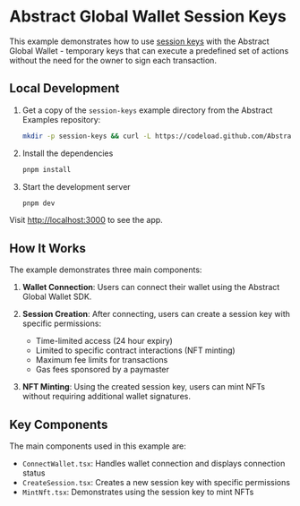 # Abstract Global Wallet Session Keys

This example demonstrates how to use [session keys](https://docs.abs.xyz/abstract-global-wallet/agw-client/session-keys/overview) with the Abstract Global Wallet  - temporary keys that can execute a predefined set of actions without the need for the owner to sign each transaction.

## Local Development

1. Get a copy of the `session-keys` example directory from the Abstract Examples repository:

   ```bash
   mkdir -p session-keys && curl -L https://codeload.github.com/Abstract-Foundation/examples/tar.gz/main | tar -xz --strip=2 -C session-keys examples-main/session-keys && cd session-keys
   ```

2. Install the dependencies

   ```bash
   pnpm install
   ```

3. Start the development server

   ```bash
   pnpm dev
   ```

Visit [http://localhost:3000](http://localhost:3000) to see the app.

## How It Works

The example demonstrates three main components:

1. **Wallet Connection**: Users can connect their wallet using the Abstract Global Wallet SDK.

2. **Session Creation**: After connecting, users can create a session key with specific permissions:
   - Time-limited access (24 hour expiry)
   - Limited to specific contract interactions (NFT minting)
   - Maximum fee limits for transactions
   - Gas fees sponsored by a paymaster

3. **NFT Minting**: Using the created session key, users can mint NFTs without requiring additional wallet signatures.

## Key Components

The main components used in this example are:

- `ConnectWallet.tsx`: Handles wallet connection and displays connection status
- `CreateSession.tsx`: Creates a new session key with specific permissions
- `MintNft.tsx`: Demonstrates using the session key to mint NFTs
